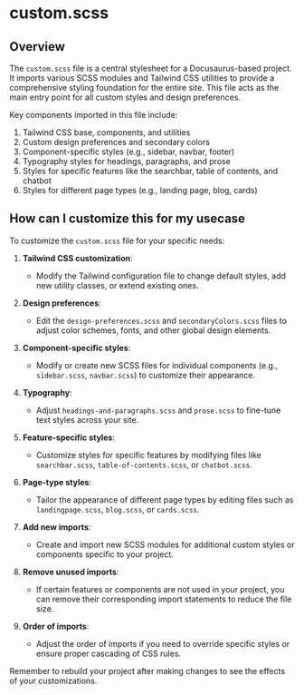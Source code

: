 # custom.scss

## Overview

The `custom.scss` file is a central stylesheet for a Docusaurus-based project. It imports various SCSS modules and Tailwind CSS utilities to provide a comprehensive styling foundation for the entire site. This file acts as the main entry point for all custom styles and design preferences.

Key components imported in this file include:

1. Tailwind CSS base, components, and utilities
2. Custom design preferences and secondary colors
3. Component-specific styles (e.g., sidebar, navbar, footer)
4. Typography styles for headings, paragraphs, and prose
5. Styles for specific features like the searchbar, table of contents, and chatbot
6. Styles for different page types (e.g., landing page, blog, cards)

## How can I customize this for my usecase

To customize the `custom.scss` file for your specific needs:

1. **Tailwind CSS customization**: 
   - Modify the Tailwind configuration file to change default styles, add new utility classes, or extend existing ones.

2. **Design preferences**: 
   - Edit the `design-preferences.scss` and `secondaryColors.scss` files to adjust color schemes, fonts, and other global design elements.

3. **Component-specific styles**: 
   - Modify or create new SCSS files for individual components (e.g., `sidebar.scss`, `navbar.scss`) to customize their appearance.

4. **Typography**: 
   - Adjust `headings-and-paragraphs.scss` and `prose.scss` to fine-tune text styles across your site.

5. **Feature-specific styles**: 
   - Customize styles for specific features by modifying files like `searchbar.scss`, `table-of-contents.scss`, or `chatbot.scss`.

6. **Page-type styles**: 
   - Tailor the appearance of different page types by editing files such as `landingpage.scss`, `blog.scss`, or `cards.scss`.

7. **Add new imports**: 
   - Create and import new SCSS modules for additional custom styles or components specific to your project.

8. **Remove unused imports**: 
   - If certain features or components are not used in your project, you can remove their corresponding import statements to reduce the file size.

9. **Order of imports**: 
   - Adjust the order of imports if you need to override specific styles or ensure proper cascading of CSS rules.

Remember to rebuild your project after making changes to see the effects of your customizations.
